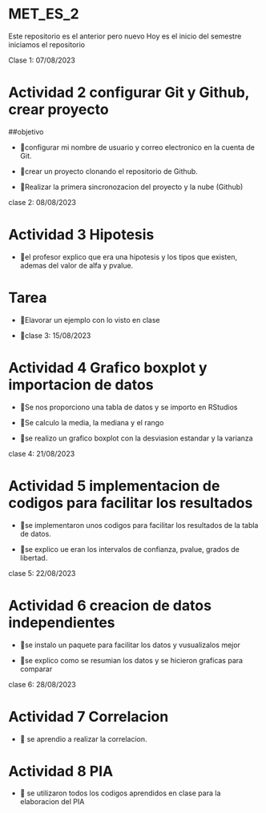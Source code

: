 # MET_ES_2
Este repositorio es el anterior pero nuevo 
Hoy es el inicio del semestre iniciamos el repositorio

Clase 1: 07/08/2023

# Actividad 2 configurar Git y Github, crear proyecto 

##objetivo 

+ :dart:configurar mi nombre de usuario y correo electronico en la cuenta de Git. 

+ :dart:crear un proyecto clonando el repositorio de Github. 

+ :dart:Realizar la primera sincronozacion del proyecto y la nube (Github)

clase 2: 08/08/2023

# Actividad 3 Hipotesis 

+ :dart:el profesor explico que era una hipotesis y los tipos que existen, ademas del valor de alfa y pvalue. 

# Tarea 
+ :dart:Elavorar un ejemplo con lo visto en clase 

+ :dart:clase 3: 15/08/2023

# Actividad 4 Grafico boxplot y importacion de datos 

+ :dart:Se nos proporciono una tabla de datos y se importo en RStudios

+ :dart:Se calculo la media, la mediana y el rango

+ :dart:se realizo un grafico boxplot con la desviasion estandar y la varianza

 clase 4: 21/08/2023

# Actividad 5 implementacion de codigos para facilitar los resultados 

+ :dart:se implementaron unos codigos para facilitar los resultados de la tabla de datos.

+ :dart:se explico ue eran los intervalos de confianza, pvalue, grados de libertad. 

 clase 5: 22/08/2023

# Actividad 6 creacion de datos independientes 

+ :dart:se instalo un paquete para facilitar los datos y vusualizalos mejor 

+ :dart:se explico como se resumian los datos y se hicieron graficas para comparar 

 clase 6: 28/08/2023

# Actividad 7 Correlacion 

+ :dart: se aprendio a realizar la correlacion.

# Actividad 8 PIA

+ :dart: se utilizaron todos los codigos aprendidos en clase para la elaboracion del PIA